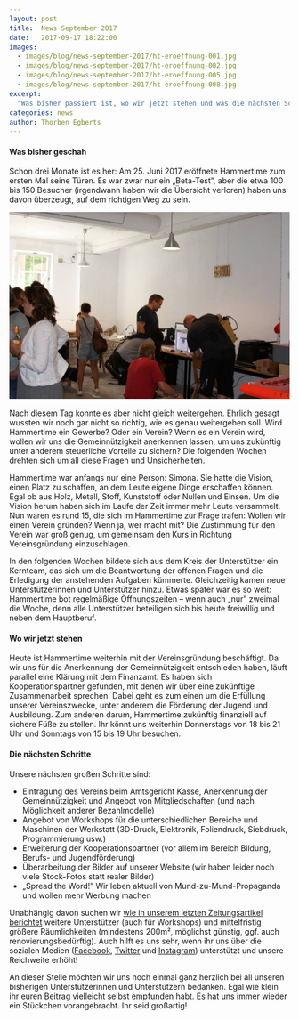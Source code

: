 ```yaml
---
layout: post
title:  News September 2017
date:   2017-09-17 18:22:00
images:
  - images/blog/news-september-2017/ht-eroeffnung-001.jpg
  - images/blog/news-september-2017/ht-eroeffnung-002.jpg
  - images/blog/news-september-2017/ht-eroeffnung-005.jpg
  - images/blog/news-september-2017/ht-eroeffnung-008.jpg
excerpt:
  "Was bisher passiert ist, wo wir jetzt stehen und was die nächsten Schritte sind."
categories: news
author: Thorben Egberts
---
```


#### Was bisher geschah

Schon drei Monate ist es her: Am 25. Juni 2017 eröffnete Hammertime zum ersten Mal seine Türen. Es war zwar nur ein „Beta-Test”, aber die etwa 100 bis 150 Besucher (irgendwann haben wir die Übersicht verloren) haben uns davon überzeugt, auf dem richtigen Weg zu sein.

![](/images/blog/news-september-2017/ht-eroeffnung-001.jpg)

Nach diesem Tag konnte es aber nicht gleich weitergehen. Ehrlich gesagt wussten wir noch gar nicht so richtig, wie es genau weitergehen soll. Wird Hammertime ein Gewerbe? Oder ein Verein? Wenn es ein Verein wird, wollen wir uns die Gemeinnützigkeit anerkennen lassen, um uns zukünftig unter anderem steuerliche Vorteile zu sichern? Die folgenden Wochen drehten sich um all diese Fragen und Unsicherheiten.

Hammertime war anfangs nur eine Person: Simona. Sie hatte die Vision, einen Platz zu schaffen, an dem Leute eigene Dinge erschaffen können. Egal ob aus Holz, Metall, Stoff, Kunststoff oder Nullen und Einsen. Um die Vision herum haben sich im Laufe der Zeit immer mehr Leute versammelt. Nun waren es rund 15, die sich im Hammertime zur Frage trafen: Wollen wir einen Verein gründen? Wenn ja, wer macht mit? Die Zustimmung für den Verein war groß genug, um gemeinsam den Kurs in Richtung Vereinsgründung einzuschlagen.

In den folgenden Wochen bildete sich aus dem Kreis der Unterstützer ein Kernteam, das sich um die Beantwortung der offenen Fragen und die Erledigung der anstehenden Aufgaben kümmerte. Gleichzeitig kamen neue Unterstützerinnen und Unterstützer hinzu. Etwas später war es so weit: Hammertime bot regelmäßige Öffnungszeiten – wenn auch „nur” zweimal die Woche, denn alle Unterstützer beteiligen sich bis heute freiwillig und neben dem Hauptberuf.

#### Wo wir jetzt stehen

Heute ist Hammertime weiterhin mit der Vereinsgründung beschäftigt. Da wir uns für die Anerkennung der Gemeinnützigkeit entschieden haben, läuft parallel eine Klärung mit dem Finanzamt. Es haben sich Kooperationspartner gefunden, mit denen wir über eine zukünftige Zusammenarbeit sprechen. Dabei geht es zum einen um die Erfüllung unserer Vereinszwecke, unter anderem die Förderung der Jugend und Ausbildung. Zum anderen darum, Hammertime zukünftig finanziell auf sichere Füße zu stellen. Ihr könnt uns weiterhin Donnerstags von 18 bis 21 Uhr und Sonntags von 15 bis 19 Uhr besuchen.

#### Die nächsten Schritte

Unsere nächsten großen Schritte sind:

- Eintragung des Vereins beim Amtsgericht Kasse, Anerkennung der Gemeinnützigkeit und Angebot von Mitgliedschaften (und nach Möglichkeit anderer Bezahlmodelle)
- Angebot von Workshops für die unterschiedlichen Bereiche und Maschinen der Werkstatt (3D-Druck, Elektronik, Foliendruck, Siebdruck, Programmierung usw.)
- Erweiterung der Kooperationspartner (vor allem im Bereich Bildung, Berufs- und Jugendförderung)
- Überarbeitung der Bilder auf unserer Website (wir haben leider noch viele Stock-Fotos statt realer Bilder)
- „Spread the Word!” Wir leben aktuell von Mund-zu-Mund-Pro­pa­gan­da und wollen mehr Werbung machen

Unabhängig davon suchen wir [wie in unserem letzten Zeitungsartikel berichtet](https://www.lokalo24.de/lokales/kassel/mehr-platz-selbermacher-selbstmach-werkstatt-hammertime-will-sich-vergroessern-8686477.html) weitere Unterstützer (auch für Workshops) und mittelfristig größere Räumlichkeiten (mindestens 200m², möglichst günstig, ggf. auch renovierungsbedürftig). Auch hilft es uns sehr, wenn ihr uns über die sozialen Medien ([Facebook](https://www.facebook.com/hammertimekassel/), [Twitter](https://twitter.com/htks_de) und [Instagram](https://www.instagram.com/hammertimekassel/)) unterstützt und unsere Reichweite erhöht!

An dieser Stelle möchten wir uns noch einmal ganz herzlich bei all unseren bisherigen Unterstützerinnen und Unterstützern bedanken. Egal wie klein ihr euren Beitrag vielleicht selbst empfunden habt. Es hat uns immer wieder ein Stückchen vorangebracht. Ihr seid großartig!
